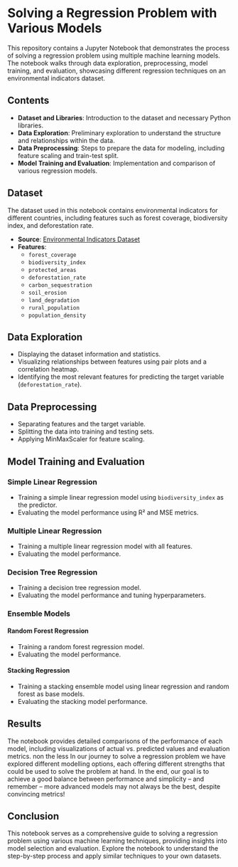 # Solving a Regression Problem with Various Models

This repository contains a Jupyter Notebook that demonstrates the process of solving a regression problem using multiple machine learning models. The notebook walks through data exploration, preprocessing, model training, and evaluation, showcasing different regression techniques on an environmental indicators dataset.

## Contents

- **Dataset and Libraries**: Introduction to the dataset and necessary Python libraries.
- **Data Exploration**: Preliminary exploration to understand the structure and relationships within the data.
- **Data Preprocessing**: Steps to prepare the data for modeling, including feature scaling and train-test split.
- **Model Training and Evaluation**: Implementation and comparison of various regression models.

## Dataset

The dataset used in this notebook contains environmental indicators for different countries, including features such as forest coverage, biodiversity index, and deforestation rate.

- **Source**: [Environmental Indicators Dataset](https://raw.githubusercontent.com/Explore-AI/Public-Data/master/Data/regression_sprint/enviro_indicators.csv)
- **Features**:
  - `forest_coverage`
  - `biodiversity_index`
  - `protected_areas`
  - `deforestation_rate`
  - `carbon_sequestration`
  - `soil_erosion`
  - `land_degradation`
  - `rural_population`
  - `population_density`
  
## Data Exploration

- Displaying the dataset information and statistics.
- Visualizing relationships between features using pair plots and a correlation heatmap.
- Identifying the most relevant features for predicting the target variable (`deforestation_rate`).

## Data Preprocessing

- Separating features and the target variable.
- Splitting the data into training and testing sets.
- Applying MinMaxScaler for feature scaling.

## Model Training and Evaluation

### Simple Linear Regression

- Training a simple linear regression model using `biodiversity_index` as the predictor.
- Evaluating the model performance using R² and MSE metrics.

### Multiple Linear Regression

- Training a multiple linear regression model with all features.
- Evaluating the model performance.

### Decision Tree Regression

- Training a decision tree regression model.
- Evaluating the model performance and tuning hyperparameters.

### Ensemble Models

#### Random Forest Regression

- Training a random forest regression model.
- Evaluating the model performance.

#### Stacking Regression

- Training a stacking ensemble model using linear regression and random forest as base models.
- Evaluating the stacking model performance.

## Results

The notebook provides detailed comparisons of the performance of each model, including visualizations of actual vs. predicted values and evaluation metrics. non the less
In our journey to solve a regression problem we have explored different modelling options, each offering different strengths that could be used to solve the problem at hand. In the end, our goal is to achieve a good balance between performance and simplicity – and remember – more advanced models may not always be the best, despite convincing metrics!


## Conclusion

This notebook serves as a comprehensive guide to solving a regression problem using various machine learning techniques, providing insights into model selection and evaluation. Explore the notebook to understand the step-by-step process and apply similar techniques to your own datasets.
